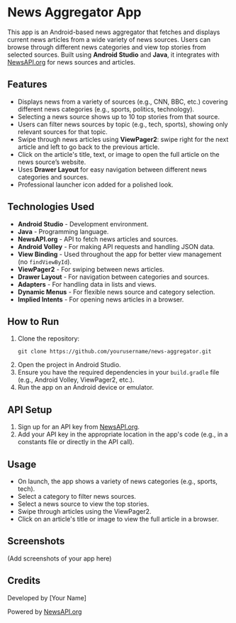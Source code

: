 <h1>News Aggregator App</h1>

<p>This app is an Android-based news aggregator that fetches and displays current news articles from a wide variety of news sources. Users can browse through different news categories and view top stories from selected sources. Built using <strong>Android Studio</strong> and <strong>Java</strong>, it integrates with <a href="https://newsapi.org/">NewsAPI.org</a> for news sources and articles.</p>

<h2>Features</h2>
<ul>
  <li>Displays news from a variety of sources (e.g., CNN, BBC, etc.) covering different news categories (e.g., sports, politics, technology).</li>
  <li>Selecting a news source shows up to 10 top stories from that source.</li>
  <li>Users can filter news sources by topic (e.g., tech, sports), showing only relevant sources for that topic.</li>
  <li>Swipe through news articles using <strong>ViewPager2</strong>: swipe right for the next article and left to go back to the previous article.</li>
  <li>Click on the article's title, text, or image to open the full article on the news source’s website.</li>
  <li>Uses <strong>Drawer Layout</strong> for easy navigation between different news categories and sources.</li>
  <li>Professional launcher icon added for a polished look.</li>
</ul>

<h2>Technologies Used</h2>
<ul>
  <li><strong>Android Studio</strong> - Development environment.</li>
  <li><strong>Java</strong> - Programming language.</li>
  <li><strong>NewsAPI.org</strong> - API to fetch news articles and sources.</li>
  <li><strong>Android Volley</strong> - For making API requests and handling JSON data.</li>
  <li><strong>View Binding</strong> - Used throughout the app for better view management (no <code>findViewById</code>).</li>
  <li><strong>ViewPager2</strong> - For swiping between news articles.</li>
  <li><strong>Drawer Layout</strong> - For navigation between categories and sources.</li>
  <li><strong>Adapters</strong> - For handling data in lists and views.</li>
  <li><strong>Dynamic Menus</strong> - For flexible news source and category selection.</li>
  <li><strong>Implied Intents</strong> - For opening news articles in a browser.</li>
</ul>

<h2>How to Run</h2>
<ol>
  <li>Clone the repository:
    <pre><code>git clone https://github.com/yourusername/news-aggregator.git</code></pre>
  </li>
  <li>Open the project in Android Studio.</li>
  <li>Ensure you have the required dependencies in your <code>build.gradle</code> file (e.g., Android Volley, ViewPager2, etc.).</li>
  <li>Run the app on an Android device or emulator.</li>
</ol>

<h2>API Setup</h2>
<ol>
  <li>Sign up for an API key from <a href="https://newsapi.org/">NewsAPI.org</a>.</li>
  <li>Add your API key in the appropriate location in the app's code (e.g., in a constants file or directly in the API call).</li>
</ol>

<h2>Usage</h2>
<ul>
  <li>On launch, the app shows a variety of news categories (e.g., sports, tech).</li>
  <li>Select a category to filter news sources.</li>
  <li>Select a news source to view the top stories.</li>
  <li>Swipe through articles using the ViewPager2.</li>
  <li>Click on an article's title or image to view the full article in a browser.</li>
</ul>

<h2>Screenshots</h2>
<p>(Add screenshots of your app here)</p>

<h2>Credits</h2>
<p>Developed by [Your Name]</p>
<p>Powered by <a href="https://newsapi.org/">NewsAPI.org</a></p>
